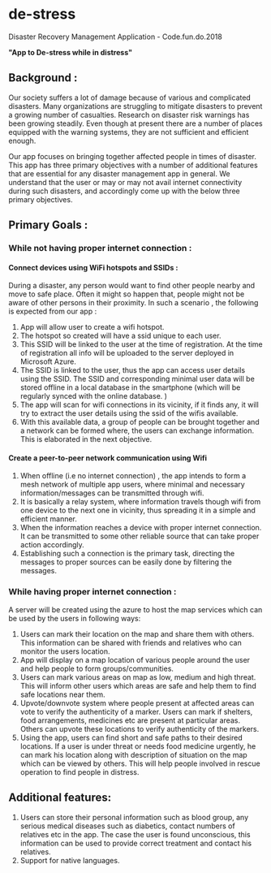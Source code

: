 # de-stress
Disaster Recovery Management Application - Code.fun.do.2018

**"App to De-stress while in distress"**

## Background :

Our society suffers a lot of damage because of various and complicated disasters. Many organizations are struggling to mitigate disasters to prevent a growing number of casualties.
Research on disaster risk warnings has been growing steadily. Even though at  present there are a number of places equipped with the warning systems, they are not sufficient and efficient enough.

Our app focuses on bringing together affected people in times of disaster. This app has three primary objectives with a number of additional features that are essential for any disaster management app in general. We understand that the user or may or may not avail internet connectivity during such disasters, and accordingly come up with the below three primary objectives.

## Primary Goals : 
 
### While not having proper internet connection  : 

#### Connect devices using WiFi hotspots and SSIDs :
During a disaster, any person would want to find other people nearby and move to safe place. Often it might so happen that, people might not be aware of other persons in their proximity. In such a scenario , the following is expected from our app : 
1. App will allow user to create a wifi hotspot.
2. The hotspot so created will have a ssid unique to each user.
3. This SSID will be linked to the user at the time of registration. At the time of registration all info will be uploaded to the server deployed in Microsoft Azure. 
4. The SSID is linked to the user, thus the app can access user details using the SSID. The SSID and corresponding minimal user data will be stored offline in a local database in the smartphone (which will be regularly synced with the online database. )
5. The app will scan for wifi connections in its vicinity, if it finds any, it will try to extract the user details using the ssid of the wifis available.
6. With this available data, a group of people can be brought together and a network can be formed where, the users can exchange information. This is elaborated in the next objective.
 
#### Create a peer-to-peer network communication using Wifi 
1. When offline (i.e no internet connection) , the app intends to form a mesh network of multiple app users, where minimal and necessary information/messages can be transmitted through wifi. 
2. It is basically a relay system, where information travels though wifi from one device to the next one in vicinity, thus spreading it in a simple and efficient manner. 
3. When the information reaches a device with proper internet connection. It can be transmitted to some other reliable source that can take proper action accordingly.
4. Establishing such a connection is the primary task, directing the messages to proper sources can be easily done by filtering the messages.

### While having proper internet connection :
A server will be created using the azure to host the map services which can be used by the users in following ways:
1. Users can mark their location on the map and share them with others. This information can be shared with friends and relatives who can monitor the users location.
2. App will display on a map location of various people around the user and help people to form groups/communities.
3. Users can mark various areas on map as low, medium and high threat. This will inform other users which areas are safe and help them to find safe locations near them.
4. Upvote/downvote system where people present at affected areas can vote to verify the authenticity of a marker. Users can mark if shelters, food arrangements, medicines etc are present at particular areas. Others can upvote these locations to verify authenticity of the markers. 
5. Using the app, users can find short and safe paths to their desired locations.
If a user is under threat or needs food medicine urgently, he can mark his location along with description of situation on the map which can be viewed by others. This will help people involved in rescue operation to find people in distress.


## Additional features:
1. Users can store their personal information such as blood group, any serious medical diseases such as diabetics, contact numbers of relatives etc in the app. The case the user is found unconscious, this information can be used to provide correct treatment and contact his relatives. 
2. Support for native languages.

